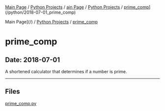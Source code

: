 [Main Page](/) / [Python Projects](/python) / [ain Page](/) / [Python Projects](/python) / [prime_comp](/python/2018-07-01_prime_comp)](/python/2018-07-01_prime_comp)

Main Page](/) / [Python Projects](/python) / [prime_comp](/python/2018-07-01_prime_comp)

# prime_comp

## Date: 2018-07-01

A shortened calculator that determines if a number is prime.

-----

## Files

[prime_comp.py](prime_comp.py)